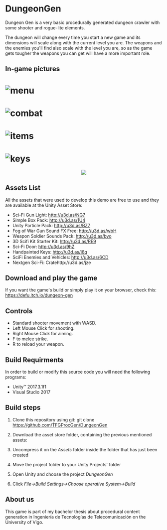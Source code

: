 # DungeonGen

Dungeon Gen is a very basic procedurally generated dungeon crawler with some shooter and rogue-lite elements.

The dungeon will change every time you start a new game and its dimensions will scale along with the current level you are. The weapons and the enemies you'll find also scale with the level you are, so as the game gets tougher the weapons you can get will have a more important role.

## In-game pictures

# ![menu](https://imgur.com/etvRogV.png)
# ![combat](https://imgur.com/O1GHHq5.png)
# ![items](https://imgur.com/nxeUYyb.png)
# ![keys](https://imgur.com/JuQmDPw.png)
<p align="center">
  <img src="https://imgur.com/z4OBLSn.png">
</p>

## Assets List

All the assets that were used to develop this demo are free to use and they are available at the Unity Asset Store:

 - Sci-Fi Gun Light: http://u3d.as/NG7
 - Simple Box Pack: http://u3d.as/1U4
 - Unity Particle Pack: http://u3d.as/BZ7
 - Fog of War Gun Sound FX Free: http://u3d.as/wbH
 - Weapon Soldier Sounds Pack: http://u3d.as/byo
 - 3D Scifi Kit Starter Kit: http://u3d.as/RE9
 - Sci-Fi Door: http://u3d.as/9hZ
 - Handpainted Keys: http://u3d.as/i6q
 - SciFi Enemies and Vehicles: http://u3d.as/6CD
 - Nextgen Sci-Fi: Cratehttp://u3d.as/jze
 
## Download and play the game
 
 If you want the game's build or simply play it on your browser, check this: https://defu.itch.io/dungeon-gen
 
## Controls

- Standard shooter movement with WASD.
- Left Mouse Click for shooting.
- Right Mouse Click for aiming.
- F to melee strike.
- R to reload your weapon.
 
## Build Requirments
 
In order to build or modify this source code you will need the following programs:
 
 - Unity™ 2017.3.1f1
 - Visual Studio 2017
 
## Build steps
 
 1. Clone this repository using git: git clone https://github.com/TFGProcGen/DungeonGen
 
 2. Download the asset store folder, containing the previous mentioned assets: 
 
 3. Uncompress it on the *Assets* folder inside the folder that has just been created 
 
 4. Move the project folder to your Unity Projects' folder
 
 5. Open Unity and choose the project *DungeonGen*
 
 6. Click *File->Build Settings->Choose operative System->Build*
 
## About us

This game is part of my bachelor thesis about procedural content generation in Ingeniería de Tecnologías de Telecomunicación on the University of Vigo.
  
 
